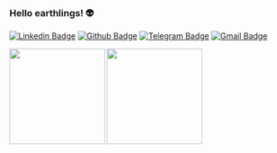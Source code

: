 ### Hello earthlings! 👽

[![Linkedin Badge](https://img.shields.io/badge/-Linkedin-0077B5?style=flat-square&logo=Linkedin&logoColor=white&link=https://www.linkedin.com/in/matheus-anjos)](https://www.linkedin.com/in/matheus-anjos) 
[![Github Badge](https://img.shields.io/badge/-Github-000?style=flat-square&logo=Github&logoColor=white&link=https://github.com/anjosma)](https://github.com/anjosma) 
[![Telegram Badge](https://img.shields.io/badge/-Telegram-0E8ED4?style=flat-square&logo=Telegram&logoColor=white&link=mailto:anjos97.matheus@gmail.com)](https://t.me/anjosmatheus)
[![Gmail Badge](https://img.shields.io/badge/-Gmail-c14438?style=flat-square&logo=Gmail&logoColor=white&link=mailto:anjos97.matheus@gmail.com)](mailto:anjos97.matheus@gmail.com)

<p align="center">
<a href="https://github.com/anjosma">
<img height="170em" align="left" src="https://github-readme-stats.vercel.app/api?username=anjosma&hide=javascript,html,java&show_icons=true" />
<img height="170em" align="left" src="https://github-readme-stats.vercel.app/api/top-langs/?username=anjosma&hide=javascript,html,java&layout=compact" />
</a>
</p>


<!--
**anjosma/anjosma** is a ✨ _special_ ✨ repository because its `README.md` (this file) appears on your GitHub profile.

Here are some ideas to get you started:

- 🔭 I’m currently working on ...
- 🌱 I’m currently learning ...
- 👯 I’m looking to collaborate on ...
- 🤔 I’m looking for help with ...
- 💬 Ask me about ...
- 📫 How to reach me: ...
- 😄 Pronouns: ...
- ⚡ Fun fact: ...
-->
